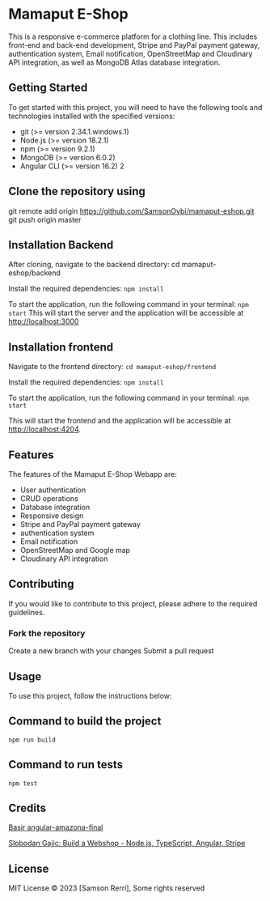 # Mamaput E-Shop

This is a responsive e-commerce platform for a clothing line. This includes front-end and back-end development, Stripe and PayPal payment gateway, authentication system, Email notification, OpenStreetMap and Cloudinary API integration, as well as MongoDB Atlas database integration.

## Getting Started

To get started with this project, you will need to have the following tools and technologies installed with the specified versions:

- git (>= version 2.34.1.windows.1)
- Node.js (>= version 18.2.1)
- npm (>= version 9.2.1)
- MongoDB (>= version 6.0.2)
- Angular CLI (>= version 16.2)
2
## Clone the repository using

git remote add origin <https://github.com/SamsonOvbi/mamaput-eshop.git>
git push origin master

## Installation Backend

After cloning, navigate to the backend directory:
cd mamaput-eshop/backend

Install the required dependencies:
`npm install`

To start the application, run the following command in your terminal:
`npm start`
This will start the server and the application will be accessible at <http://localhost:3000>

## Installation frontend

Navigate to the frontend directory:
`cd mamaput-eshop/frontend`

Install the required dependencies:
`npm install`

To start the application, run the following command in your terminal:
`npm start`

This will start the frontend and the application will be accessible at <http://localhost:4204>.

## Features

The features of the Mamaput E-Shop Webapp are:

- User authentication
- CRUD operations
- Database integration
- Responsive design
- Stripe and PayPal payment gateway
- authentication system
- Email notification
- OpenStreetMap and Google map
- Cloudinary API integration

## Contributing

If you would like to contribute to this project, please adhere to the required guidelines.

### Fork the repository

Create a new branch with your changes
Submit a pull request

## Usage

To use this project, follow the instructions below:

## Command to build the project

`npm run build`

## Command to run tests

`npm test`

## Credits

[Basir angular-amazona-final](https://github.com/basir/angular-amazona-final.git)

[Slobodan Gajic: Build a Webshop - Node.js, TypeScript, Angular, Stripe](https://youtu.be/Kbauf9IgsC4)

## License

MIT License
© 2023 [Samson Rerri], Some rights reserved

